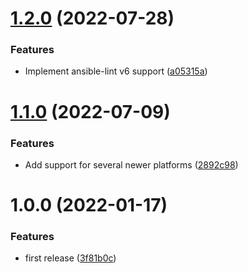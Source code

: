 # [1.2.0](https://github.com/de-it-krachten/ansible-role-mariadb/compare/v1.1.0...v1.2.0) (2022-07-28)


### Features

* Implement ansible-lint v6 support ([a05315a](https://github.com/de-it-krachten/ansible-role-mariadb/commit/a05315ad984791befd472770366c67560c9708f3))

# [1.1.0](https://github.com/de-it-krachten/ansible-role-mariadb/compare/v1.0.0...v1.1.0) (2022-07-09)


### Features

* Add support for several newer platforms ([2892c98](https://github.com/de-it-krachten/ansible-role-mariadb/commit/2892c987652d407745dd5a0ab75193c412c1a610))

# 1.0.0 (2022-01-17)


### Features

* first release ([3f81b0c](https://github.com/de-it-krachten/ansible-role-mariadb/commit/3f81b0c531acee0eb06b2910286a051dce634e57))
